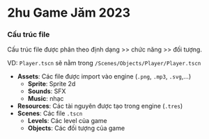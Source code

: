 # 2hu Game Jăm 2023

### Cấu trúc file

Cấu trúc file được phân theo định dạng >> chức năng >> đối tượng.

VD: `Player.tscn` sẽ nằm trong `/Scenes/Objects/Player/Player.tscn`

- **Assets**: Các file được import vào engine (`.png`, `.mp3`, `.svg`,...)
    - **Sprite**: Sprite 2d
    - **Sounds**: SFX
    - **Music**: nhạc
- **Resources**: Các tài nguyên được tạo trong engine (`.tres`)
- **Scenes**: Các file `.tscn`
    - **Levels**: Các level của game
    - **Objects**: Các đối tượng của game
